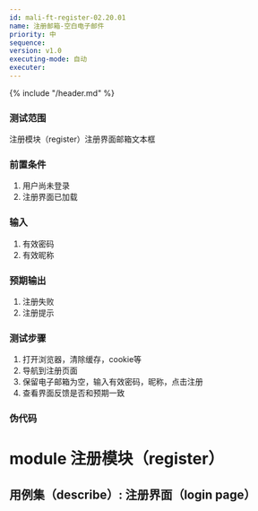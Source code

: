 ```yaml
---
id: mali-ft-register-02.20.01
name: 注册邮箱-空白电子邮件
priority: 中
sequence: 
version: v1.0
executing-mode: 自动
executer: 
---
```


{% include "/header.md" %}

### 测试范围
  注册模块（register）注册界面邮箱文本框

### 前置条件
1. 用户尚未登录
2. 注册界面已加载

### 输入
1. 有效密码
2. 有效昵称

### 预期输出
1. 注册失败
2. 注册提示

### 测试步骤
1. 打开浏览器，清除缓存，cookie等
2. 导航到注册页面
3. 保留电子邮箱为空，输入有效密码，昵称，点击注册
4. 查看界面反馈是否和预期一致



### 伪代码

# module 注册模块（register）
## 用例集（describe）:  注册界面（login page）
